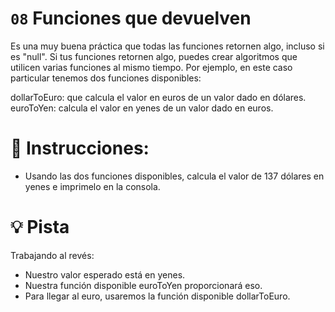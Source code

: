 # `08` Funciones que devuelven

Es una muy buena práctica que todas las funciones retornen algo, incluso si es "null". Si tus funciones retornen algo, puedes crear algoritmos que utilicen varias funciones al mismo tiempo. Por ejemplo, en este caso particular tenemos dos funciones disponibles:

dollarToEuro: que calcula el valor en euros de un valor dado en dólares.
euroToYen: calcula el valor en yenes de un valor dado en euros.

# 📝 Instrucciones:

- Usando las dos funciones disponibles, calcula el valor de 137 dólares en yenes e imprimelo en la consola.

# 💡 Pista

Trabajando al revés:
- Nuestro valor esperado está en yenes. 
- Nuestra función disponible euroToYen proporcionará eso.
- Para llegar al euro, usaremos la función disponible dollarToEuro.
